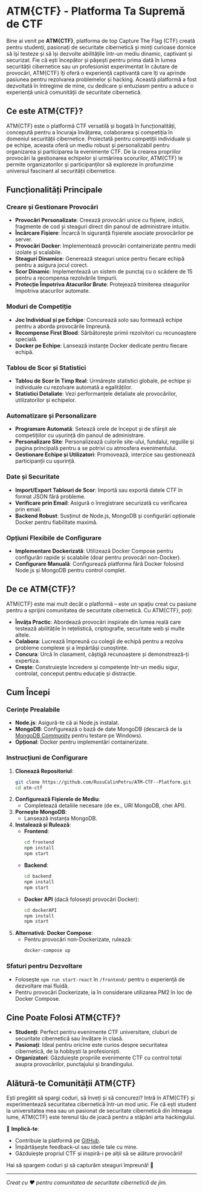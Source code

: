 # ATM{CTF} - Platforma Ta Supremă de CTF

Bine ai venit pe **ATM{CTF}**, platforma de top Capture The Flag (CTF) creată pentru studenți, pasionați de securitate cibernetică și minți curioase dornice să își testeze și să își dezvolte abilitățile într-un mediu dinamic, captivant și securizat. Fie că ești începător și pășești pentru prima dată în lumea securității cibernetice sau un profesionist experimentat în căutare de provocări, ATM{CTF} îți oferă o experiență captivantă care îți va aprinde pasiunea pentru rezolvarea problemelor și hacking. Această platformă a fost dezvoltată în întregime de mine, cu dedicare și entuziasm pentru a aduce o experiență unică comunității de securitate cibernetică.

## Ce este ATM{CTF}?

ATM{CTF} este o platformă CTF versatilă și bogată în funcționalități, concepută pentru a încuraja învățarea, colaborarea și competiția în domeniul securității cibernetice. Proiectată pentru competiții individuale și pe echipe, aceasta oferă un mediu robust și personalizabil pentru organizarea și participarea la evenimente CTF. De la crearea propriilor provocări la gestionarea echipelor și urmărirea scorurilor, ATM{CTF} le permite organizatorilor și participanților să exploreze în profunzime universul fascinant al securității cibernetice.

## Funcționalități Principale

### Creare și Gestionare Provocări
- **Provocări Personalizate**: Creează provocări unice cu fișiere, indicii, fragmente de cod și steaguri direct din panoul de administrare intuitiv.
- **Încărcare Fișiere**: Încarcă în siguranță fișierele asociate provocărilor pe server.
- **Provocări Docker**: Implementează provocări containerizate pentru medii izolate și scalabile.
- **Steaguri Dinamice**: Generează steaguri unice pentru fiecare echipă pentru a asigura jocul corect.
- **Scor Dinamic**: Implementează un sistem de punctaj cu o scădere de 15 pentru a recompensa rezolvările timpurii.
- **Protecție Împotriva Atacurilor Brute**: Protejează trimiterea steagurilor împotriva atacurilor automate.

### Moduri de Competiție
- **Joc Individual și pe Echipe**: Concurează solo sau formează echipe pentru a aborda provocările împreună.
- **Recompense First Blood**: Sărbătorește primii rezolvitori cu recunoaștere specială.
- **Docker pe Echipe**: Lansează instanțe Docker dedicate pentru fiecare echipă.

### Tablou de Scor și Statistici
- **Tablou de Scor în Timp Real**: Urmărește statistici globale, pe echipe și individuale cu rezolvare automată a egalităților.
- **Statistici Detaliate**: Vezi performanțele detaliate ale provocărilor, utilizatorilor și echipelor.

### Automatizare și Personalizare
- **Programare Automată**: Setează orele de început și de sfârșit ale competițiilor cu ușurință din panoul de administrare.
- **Personalizare Site**: Personalizează culorile site-ului, fundalul, regulile și pagina principală pentru a se potrivi cu atmosfera evenimentului.
- **Gestionare Echipe și Utilizatori**: Promovează, interzice sau gestionează participanții cu ușurință.

### Date și Securitate
- **Import/Export Tablouri de Scor**: Importă sau exportă datele CTF în format JSON fără probleme.
- **Verificare prin Email**: Asigură o înregistrare securizată cu verificarea prin email.
- **Backend Robust**: Susținut de Node.js, MongoDB și configurări opționale Docker pentru fiabilitate maximă.

### Opțiuni Flexibile de Configurare
- **Implementare Dockerizată**: Utilizează Docker Compose pentru configurări rapide și scalabile (doar pentru provocări non-Docker).
- **Configurare Manuală**: Configurează platforma fără Docker folosind Node.js și MongoDB pentru control complet.

## De ce ATM{CTF}?

ATM{CTF} este mai mult decât o platformă – este un spațiu creat cu pasiune pentru a sprijini comunitatea de securitate cibernetică. Cu ATM{CTF}, poți:
- **Învăța Practic**: Abordează provocări inspirate din lumea reală care testează abilitățile în rețelistică, criptografie, securitate web și multe altele.
- **Colabora**: Lucrează împreună cu colegii de echipă pentru a rezolva probleme complexe și a împărtăși cunoștințe.
- **Concura**: Urcă în clasament, câștigă recunoaștere și demonstrează-ți expertiza.
- **Crește**: Construiește încredere și competențe într-un mediu sigur, controlat, conceput pentru educație și distracție.

## Cum Începi

### Cerințe Prealabile
- **Node.js**: Asigură-te că ai Node.js instalat.
- **MongoDB**: Configurează o bază de date MongoDB (descarcă de la [MongoDB Community](https://www.mongodb.com/try/download/community) pentru testare pe Windows).
- **Opțional**: Docker pentru implementări containerizate.

### Instrucțiuni de Configurare
1. **Clonează Repositoriul**:
   ```bash
   git clone https://github.com/RusuCalinPetru/ATM-CTF--Platform.git
   cd atm-ctf
   ```
2. **Configurează Fișierele de Mediu**:
   - Completează detaliile necesare (de ex., URI MongoDB, chei API).
3. **Pornește MongoDB**:
   - Lansează instanța MongoDB.
4. **Instalează și Rulează**:
   - **Frontend**:
     ```bash
     cd frontend
     npm install
     npm start
     ```
   - **Backend**:
     ```bash
     cd backend
     npm install
     npm start
     ```
   - **Docker API** (dacă folosești provocări Docker):
     ```bash
     cd dockerAPI
     npm install
     npm start
     ```
5. **Alternativă: Docker Compose**:
   - Pentru provocări non-Dockerizate, rulează:
     ```bash
     docker-compose up
     ```

### Sfaturi pentru Dezvoltare
- Folosește `npm run start-react` în `/frontend/` pentru o experiență de dezvoltare mai fluidă.
- Pentru provocări Dockerizate, ia în considerare utilizarea PM2 în loc de Docker Compose.

## Cine Poate Folosi ATM{CTF}?

- **Studenți**: Perfect pentru evenimente CTF universitare, cluburi de securitate cibernetică sau învățare în clasă.
- **Pasionați**: Ideal pentru oricine este curios despre securitatea cibernetică, de la hobbyști la profesioniști.
- **Organizatori**: Găzduiește propriile evenimente CTF cu control total asupra provocărilor, punctajului și brandingului.

## Alătură-te Comunității ATM{CTF}

Ești pregătit să spargi coduri, să înveți și să concurezi? Intră în ATM{CTF} și experimentează securitatea cibernetică într-un mod unic. Fie că ești student la universitatea mea sau un pasionat de securitate cibernetică din întreaga lume, ATM{CTF} este terenul tău de joacă pentru a stăpâni arta hackingului.

📢 **Implică-te**:
- Contribuie la platformă pe [GitHub](https://github.com/RusuCalinPetru/ATM-CTF--Platform.git).
- Împărtășește feedback-ul sau ideile tale cu mine.
- Găzduiește propriul CTF și inspiră-i pe alții să se alăture provocării!

Hai să spargem coduri și să capturăm steaguri împreună! 🚩

---

*Creat cu ❤️ pentru comunitatea de securitate cibernetică de jim.*
